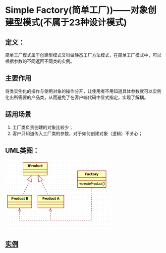 # Simple Factory(简单工厂))——对象创建型模式(不属于23种设计模式)

## 定义：

 简单工厂模式属于创建型模式又叫做静态工厂方法模式，在简单工厂模式中，可以根据参数的不同返回不同类的实例。

## 主要作用

将类实例化的操作与使用对象的操作分开，让使用者不用知道具体参数就可以实例化出所需要的产品类，从而避免了在客户端代码中显式指定，实现了解耦。

## 适用场景

1. 工厂类负责创建的对象比较少；
2. 客户只知道传入工厂类的参数，对于如何创建对象（逻辑）不关心；

## UML类图：

<img src="img/SimpleFactory.png" />

## [实例](https://github.com/shiyangqin/Qinsy/tree/master/Design_Patterns/Simple_Factory_Pattem)

